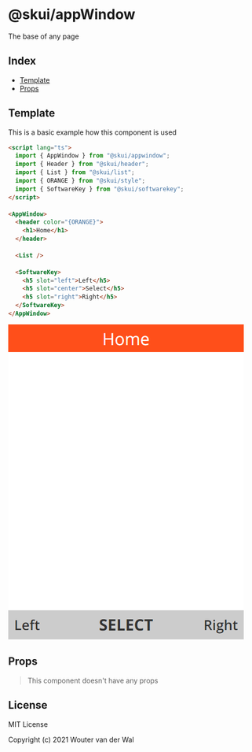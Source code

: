 # @skui/appWindow

The base of any page

## Index

- [Template](https://github.com/wjtje/svelte-kaios/tree/main/packages/appWindow#template)
- [Props](https://github.com/wjtje/svelte-kaios/tree/main/packages/appWindow#props)

## Template

This is a basic example how this component is used

```html
<script lang="ts">
  import { AppWindow } from "@skui/appwindow";
  import { Header } from "@skui/header";
  import { List } from "@skui/list";
  import { ORANGE } from "@skui/style";
  import { SoftwareKey } from "@skui/softwarekey";
</script>

<AppWindow>
  <header color="{ORANGE}">
    <h1>Home</h1>
  </header>

  <List />

  <SoftwareKey>
    <h5 slot="left">Left</h5>
    <h5 slot="center">Select</h5>
    <h5 slot="right">Right</h5>
  </SoftwareKey>
</AppWindow>
```

![Example](https://github.com/wjtje/svelte-kaios/raw/main/packages/appWindow/screenshots/example.png)

## Props

> This component doesn't have any props

## License

MIT License

Copyright (c) 2021 Wouter van der Wal

